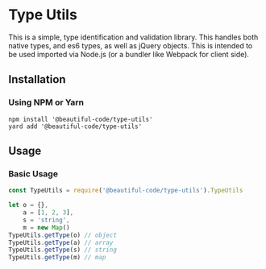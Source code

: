 # Type Utils

This is a simple, type identification and validation library. This handles both native types, and es6 types, as well as jQuery objects. This is intended to be used imported via Node.js (or a bundler like Webpack for client side).

## Installation

### Using NPM or Yarn
```
npm install '@beautiful-code/type-utils'
yard add '@beautiful-code/type-utils'
```

## Usage

### Basic Usage

```javascript
const TypeUtils = require('@beautiful-code/type-utils').TypeUtils

let o = {},
	a = [1, 2, 3],
	s = 'string',
	m = new Map()
TypeUtils.getType(o) // object
TypeUtils.getType(a) // array
TypeUtils.getType(s) // string
TypeUtils.getType(m) // map
```
